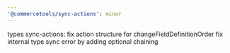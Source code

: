 ```yaml
---
'@commercetools/sync-actions': minor
---
```


types sync-actions: fix action structure for changeFieldDefinitionOrder
fix internal type sync error by adding optional chaining
